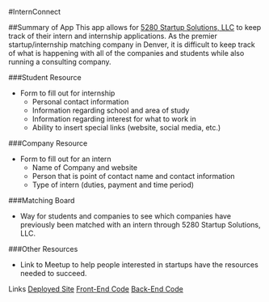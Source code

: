 #InternConnect

##Summary of App
This app allows for [5280 Startup Solutions, LLC](https://www.5280startupsolutions.co/) to keep track of their intern and internship applications. As the premier startup/internship matching company in Denver, it is difficult to keep track of what is happening with all of the companies and students while also running a consulting company.

###Student Resource
* Form to fill out for internship
    * Personal contact information
    * Information regarding school and area of study
    * Information regarding interest for what to work in
    * Ability to insert special links (website, social media, etc.)

###Company Resource
* Form to fill out for an intern
    * Name of Company and website
    * Person that is point of contact name and contact information
    * Type of intern (duties, payment and time period)

###Matching Board
* Way for students and companies to see which companies have previously been matched with an intern through 5280 Startup Solutions, LLC.

###Other Resources
* Link to Meetup to help people interested in startups have the resources needed to succeed.

Links
[Deployed Site](https://intern-connect.firebaseapp.com/)
[Front-End Code](https://github.com/sarahevelynn/intern-connect-client)
[Back-End Code](https://github.com/sarahevelynn/intern-connect-server)
